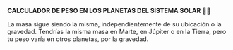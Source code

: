 <strong>CALCULADOR DE PESO EN LOS PLANETAS DEL SISTEMA SOLAR</strong> 👩‍🚀

La masa sigue siendo la misma, independientemente de su ubicación o la gravedad.
Tendrías la misma masa en Marte, en Júpiter o en la Tierra, pero tu peso varía en otros planetas, por la gravedad.
